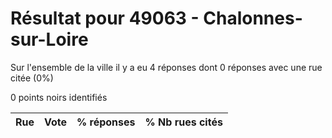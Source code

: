 # Résultat pour 49063 - Chalonnes-sur-Loire

Sur l'ensemble de la ville il y a eu 4 réponses dont 0 réponses avec une rue citée (0%)

0 points noirs identifiés

| Rue | Vote | % réponses | % Nb rues cités|
|-----|------|------------|----------------|
